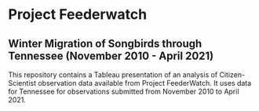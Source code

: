 # Project Feederwatch
## Winter Migration of Songbirds through Tennessee (November 2010 - April 2021)

This repository contains a Tableau presentation of an analysis of Citizen-Scientist observation data available from Project FeederWatch. It uses data for Tennessee for observations submitted from November 2010 to April 2021.
